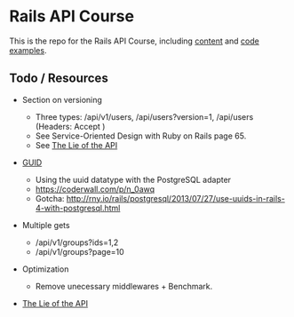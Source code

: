 # Rails API Course

This is the repo for the Rails API Course, including [content](content) and [code examples](/code).

## Todo / Resources

* Section on versioning
    * Three types: /api/v1/users, /api/users?version=1, /api/users (Headers: Accept )
    * See Service-Oriented Design with Ruby on Rails page 65.
    * See [The Lie of the API](http://ruben.verborgh.org/blog/2013/11/29/the-lie-of-the-api/)

* [GUID](http://en.wikipedia.org/wiki/Globally_unique_identifier)
    * Using the uuid datatype with the PostgreSQL adapter
    * https://coderwall.com/p/n_0awq
    * Gotcha: http://rny.io/rails/postgresql/2013/07/27/use-uuids-in-rails-4-with-postgresql.html

* Multiple gets
    * /api/v1/groups?ids=1,2
    * /api/v1/groups?page=10

* Optimization
    * Remove unecessary middlewares + Benchmark.

* [The Lie of the API](http://ruben.verborgh.org/blog/2013/11/29/the-lie-of-the-api/)
